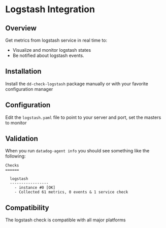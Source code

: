 # Logstash Integration

## Overview

Get metrics from logstash service in real time to:

* Visualize and monitor logstash states
* Be notified about logstash events.

## Installation

Install the `dd-check-logstash` package manually or with your favorite configuration manager

## Configuration

Edit the `logstash.yaml` file to point to your server and port, set the masters to monitor

## Validation

When you run `datadog-agent info` you should see something like the following:

    Checks
    ======

      logstash 
      -----------------
        - instance #0 [OK]
        - Collected 61 metrics, 0 events & 1 service check

## Compatibility

The logstash check is compatible with all major platforms
